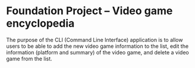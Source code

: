 ﻿# Foundation Project – Video game encyclopedia
 The purpose of the CLI (Command Line Interface) application is to allow users to be able to add the new video game information to the list, edit the information (platform and summary) of the video game, and delete a video game from the list.

 
